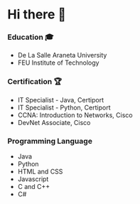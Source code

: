 # Hi there 👋
### Education 🎓
- De La Salle Araneta University
- FEU Institute of Technology

### Certification 🏆
- IT Specialist - Java, Certiport
- IT Specialist - Python, Certiport
- CCNA: Introduction to Networks, Cisco
- DevNet Associate, Cisco

### Programming Language
- Java
- Python
- HTML and CSS
- Javascript
- C and C++
- C#
